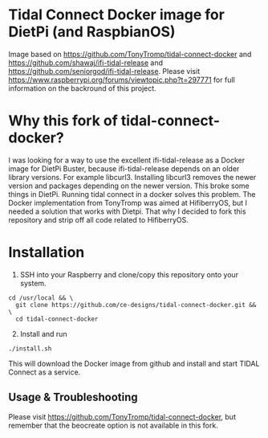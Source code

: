 # Tidal Connect Docker image for DietPi (and RaspbianOS)

Image based on https://github.com/TonyTromp/tidal-connect-docker and https://github.com/shawaj/ifi-tidal-release and https://github.com/seniorgod/ifi-tidal-release. 
Please visit https://www.raspberrypi.org/forums/viewtopic.php?t=297771 for full information on the backround of this project.

# Why this fork of tidal-connect-docker?
I was looking for a way to use the excellent ifi-tidal-release as a Docker image for DietPi Buster, because ifi-tidal-release depends on an older library versions. 
For example libcurl3. Installing libcurl3 removes the newer version and packages depending on the newer version. This broke some things in DietPi.
Running tidal connect in a docker solves this problem. The Docker implementation from TonyTromp was aimed at HifiberryOS, but I needed a solution that works with Dietpi. That why I decided to fork this repository and strip off all code related to HifiberryOS. 

# Installation

1. SSH into your Raspberry and clone/copy this repository onto your system. 
```
cd /usr/local && \
  git clone https://github.com/ce-designs/tidal-connect-docker.git && \
  cd tidal-connect-docker
```

2. Install and run

```
./install.sh
```

This will download the Docker image from github and install and start TIDAL Connect as a service.

## Usage & Troubleshooting

Please visit https://github.com/TonyTromp/tidal-connect-docker, but remember that the beocreate option is not available in this fork.
